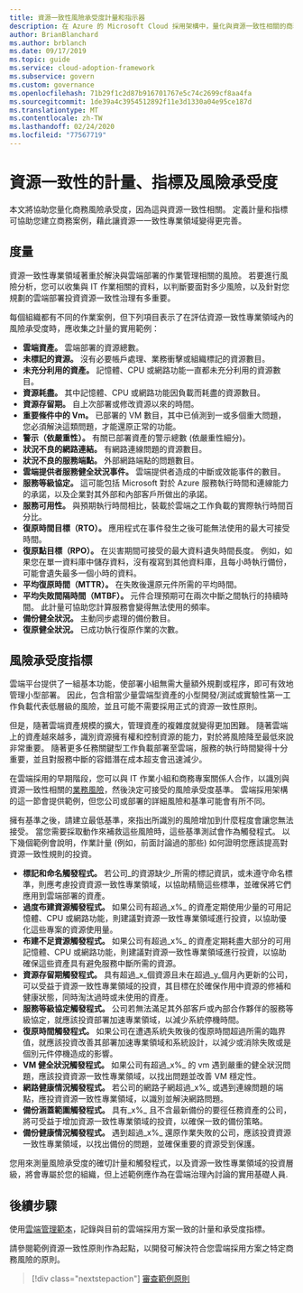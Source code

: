 ```yaml
---
title: 資源一致性風險承受度計量和指示器
description: 在 Azure 的 Microsoft Cloud 採用架構中，量化與資源一致性相關的商務風險承受度。
author: BrianBlanchard
ms.author: brblanch
ms.date: 09/17/2019
ms.topic: guide
ms.service: cloud-adoption-framework
ms.subservice: govern
ms.custom: governance
ms.openlocfilehash: 71b29f1c2d87b916701767e5c74c2699cf8aa4fa
ms.sourcegitcommit: 1de39a4c3954512892f11e3d1330a04e95ce187d
ms.translationtype: MT
ms.contentlocale: zh-TW
ms.lasthandoff: 02/24/2020
ms.locfileid: "77567719"
---
```

# <a name="resource-consistency-metrics-indicators-and-risk-tolerance"></a>資源一致性的計量、指標及風險承受度

本文將協助您量化商務風險承受度，因為這與資源一致性相關。 定義計量和指標可協助您建立商務案例，藉此讓資源一一致性專業領域變得更完善。

## <a name="metrics"></a>度量

資源一致性專業領域著重於解決與雲端部署的作業管理相關的風險。 若要進行風險分析，您可以收集與 IT 作業相關的資料，以判斷要面對多少風險，以及針對您規劃的雲端部署投資資源一致性治理有多重要。

每個組織都有不同的作業案例，但下列項目表示了在評估資源一致性專業領域內的風險承受度時，應收集之計量的實用範例：

- **雲端資產。** 雲端部署的資源總數。
- **未標記的資源。** 沒有必要帳戶處理、業務衝擊或組織標記的資源數目。
- **未充分利用的資產。** 記憶體、CPU 或網路功能一直都未充分利用的資源數目。
- **資源耗盡。** 其中記憶體、CPU 或網路功能因負載而耗盡的資源數目。
- **資源存留期。** 自上次部署或修改資源以來的時間。
- **重要條件中的 Vm。** 已部署的 VM 數目，其中已偵測到一或多個重大問題，您必須解決這類問題，才能還原正常的功能。
- **警示（依嚴重性）。** 有關已部署資產的警示總數 (依嚴重性細分)。
- **狀況不良的網路連結。** 有網路連線問題的資源數目。
- **狀況不良的服務端點。** 外部網路端點的問題數目。
- **雲端提供者服務健全狀況事件。** 雲端提供者造成的中斷或效能事件的數目。
- **服務等級協定。** 這可能包括 Microsoft 對於 Azure 服務執行時間和連線能力的承諾，以及企業對其外部和內部客戶所做出的承諾。
- **服務可用性。** 與預期執行時間相比，裝載於雲端之工作負載的實際執行時間百分比。
- **復原時間目標（RTO）。** 應用程式在事件發生之後可能無法使用的最大可接受時間。
- **復原點目標（RPO）。** 在災害期間可接受的最大資料遺失時間長度。 例如，如果您在單一資料庫中儲存資料，沒有複寫到其他資料庫，且每小時執行備份，可能會遺失最多一個小時的資料。
- **平均復原時間（MTTR）。** 在失敗後還原元件所需的平均時間。
- **平均失敗間隔時間（MTBF）。** 元件合理預期可在兩次中斷之間執行的持續時間。 此計量可協助您計算服務會變得無法使用的頻率。
- **備份健全狀況。** 主動同步處理的備份數目。
- **復原健全狀況。** 已成功執行復原作業的次數。

## <a name="risk-tolerance-indicators"></a>風險承受度指標

雲端平台提供了一組基本功能，使部署小組無需大量額外規劃或程序，即可有效地管理小型部署。 因此，包含相當少量雲端型資產的小型開發/測試或實驗性第一工作負載代表低層級的風險，並且可能不需要採用正式的資源一致性原則。

但是，隨著雲端資產規模的擴大，管理資產的複雜度就變得更加困難。 隨著雲端上的資產越來越多，識別資源擁有權和控制資源的能力，對於將風險降至最低來說非常重要。 隨著更多任務關鍵型工作負載部署至雲端，服務的執行時間變得十分重要，並且對服務中斷的容錯潛在成本超支會迅速減少。

在雲端採用的早期階段，您可以與 IT 作業小組和商務專案關係人合作，以識別與資源一致性相關的[業務風險](./business-risks.md)，然後決定可接受的風險承受度基準。 雲端採用架構的這一節會提供範例，但您公司或部署的詳細風險和基準可能會有所不同。

擁有基準之後，請建立最低基準，來指出所識別的風險增加到什麼程度會讓您無法接受。 當您需要採取動作來補救這些風險時，這些基準測試會作為觸發程式。 以下幾個範例會說明，作業計量 (例如，前面討論過的那些) 如何證明您應該提高對資源一致性規則的投資。

- **標記和命名觸發程式。** 若公司_的資源缺少_所需的標記資訊，或未遵守命名標準，則應考慮投資資源一致性專業領域，以協助精簡這些標準，並確保將它們應用到雲端部署的資產。
- **過度布建資源觸發程式。** 如果公司有超過_x%_ 的資產定期使用少量的可用記憶體、CPU 或網路功能，則建議對資源一致性專業領域進行投資，以協助優化這些專案的資源使用量。
- **布建不足資源觸發程式。** 如果公司有超過_x%_ 的資產定期耗盡大部分的可用記憶體、CPU 或網路功能，則建議對資源一致性專業領域進行投資，以協助確保這些資產具有避免服務中斷所需的資源。
- **資源存留期觸發程式。** 具有超過_x_個資源且未在超過_y_個月內更新的公司，可以受益于資源一致性專業領域的投資，其目標在於確保作用中資源的修補和健康狀態，同時淘汰過時或未使用的資產。
- **服務等級協定觸發程式。** 公司若無法滿足其外部客戶或內部合作夥伴的服務等級協定，就應該投資部署加速專業領域，以減少系統停機時間。
- **復原時間觸發程式。** 如果公司在遭遇系統失敗後的復原時間超過所需的臨界值，就應該投資改善其部署加速專業領域和系統設計，以減少或消除失敗或是個別元件停機造成的影響。
- **VM 健全狀況觸發程式。** 如果公司有超過_x%_ 的 vm 遇到嚴重的健全狀況問題，應該投資資源一致性專業領域，以找出問題並改善 VM 穩定性。
- **網路健康情況觸發程式。** 若公司的網路子網超過_x%_ 或遇到連線問題的端點，應投資資源一致性專業領域，以識別並解決網路問題。
- **備份涵蓋範圍觸發程式。** 具有_x%_ 且不含最新備份的要徑任務資產的公司，將可受益于增加資源一致性專業領域的投資，以確保一致的備份策略。
- **備份健康情況觸發程式。** 遇到超過_x%_ 還原作業失敗的公司，應該投資資源一致性專業領域，以找出備份的問題，並確保重要的資源受到保護。

您用來測量風險承受度的確切計量和觸發程式，以及資源一致性專業領域的投資層級，將會專屬於您的組織，但上述範例應作為在雲端治理內討論的實用基礎人員.

## <a name="next-steps"></a>後續步驟

使用[雲端管理範本](./template.md)，記錄與目前的雲端採用方案一致的計量和承受度指標。

請參閱範例資源一致性原則作為起點，以開發可解決符合您雲端採用方案之特定商務風險的原則。

> [!div class="nextstepaction"]
> [審查範例原則](./policy-statements.md)
